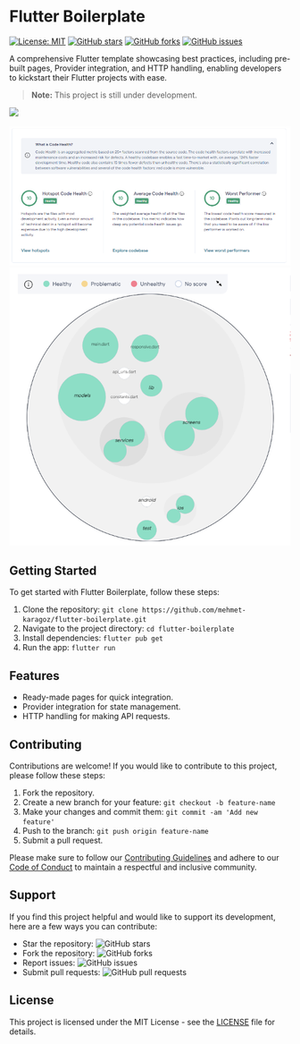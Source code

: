 # Flutter Boilerplate

[![License: MIT](https://img.shields.io/badge/License-MIT-yellow.svg)](https://opensource.org/licenses/MIT)
[![GitHub stars](https://img.shields.io/github/stars/mehmet-karagoz/flutter-boilerplate)](https://github.com/mehmet-karagoz/flutter-boilerplate/stargazers)
[![GitHub forks](https://img.shields.io/github/forks/mehmet-karagoz/flutter-boilerplate)](https://github.com/mehmet-karagoz/flutter-boilerplate/network)
[![GitHub issues](https://img.shields.io/github/issues/mehmet-karagoz/flutter-boilerplate)](https://github.com/mehmet-karagoz/flutter-boilerplate/issues)

A comprehensive Flutter template showcasing best practices, including pre-built pages, Provider integration, and HTTP handling, enabling developers to kickstart their Flutter projects with ease.

> **Note:** This project is still under development.

<a href="https://www.buymeacoffee.com/mehmetkaragozdev"><img src="https://img.buymeacoffee.com/button-api/?text=Buy me a coffee&emoji=&slug=mehmetkaragozdev&button_colour=FFDD00&font_colour=000000&font_family=Cookie&outline_colour=000000&coffee_colour=ffffff" /></a>

![Metrics](screenshots/image_2023-07-15_152022854.png)
![CodeHealth](screenshots/image_2023-07-15_152518831.png)

## Getting Started

To get started with Flutter Boilerplate, follow these steps:

1. Clone the repository: `git clone https://github.com/mehmet-karagoz/flutter-boilerplate.git`
2. Navigate to the project directory: `cd flutter-boilerplate`
3. Install dependencies: `flutter pub get`
4. Run the app: `flutter run`

## Features

- Ready-made pages for quick integration.
- Provider integration for state management.
- HTTP handling for making API requests.

## Contributing

Contributions are welcome! If you would like to contribute to this project, please follow these steps:

1. Fork the repository.
2. Create a new branch for your feature: `git checkout -b feature-name`
3. Make your changes and commit them: `git commit -am 'Add new feature'`
4. Push to the branch: `git push origin feature-name`
5. Submit a pull request.

Please make sure to follow our [Contributing Guidelines](CONTRIBUTING.md) and adhere to our [Code of Conduct](CODE_OF_CONDUCT.md) to maintain a respectful and inclusive community.

## Support

If you find this project helpful and would like to support its development, here are a few ways you can contribute:

- Star the repository: ![GitHub stars](https://img.shields.io/github/stars/mehmet-karagoz/flutter-boilerplate)
- Fork the repository: ![GitHub forks](https://img.shields.io/github/forks/mehmet-karagoz/flutter-boilerplate)
- Report issues: ![GitHub issues](https://img.shields.io/github/issues/mehmet-karagoz/flutter-boilerplate)
- Submit pull requests: ![GitHub pull requests](https://img.shields.io/github/issues-pr/mehmet-karagoz/flutter-boilerplate)

## License

This project is licensed under the MIT License - see the [LICENSE](LICENSE) file for details.
